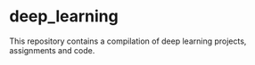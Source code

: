 # deep_learning
This repository contains a compilation of deep learning  projects, assignments and code.
